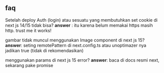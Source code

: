 ## faq

Setelah deploy Auth (login) atau sesuatu yang membutuhkan set cookie di next js 14/15 tidak bisa?
**answer** : itu karena belum memakai https masih http. trust me it works!

gambar tidak muncul menggunakan Image component di next js 15?
**answer**: seting remotePattern di next.config.ts atau unoptimazer nya jadikan true (tidak di rekomendasikan)

menggunakan params di next js 15 error?
**answer**: baca di docs resmi next, sekarang pake promise
